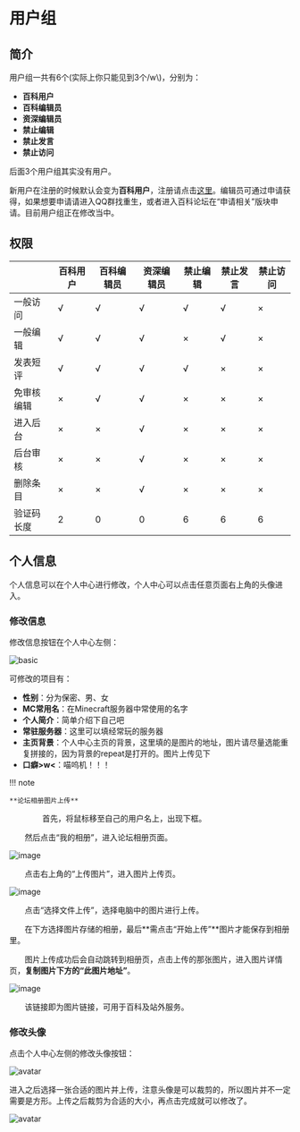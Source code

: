 # 用户组

## 简介

用户组一共有6个(实际上你只能见到3个/w\\)，分别为：

- **百科用户**
- **百科编辑员**
- **资深编辑员**
- **禁止编辑**
- **禁止发言**
- **禁止访问**

后面3个用户组其实没有用户。

新用户在注册的时候默认会变为**百科用户**，注册请点击[这里](http://www.mcmod.cn/reg)。编辑员可通过申请获得，如果想要申请请进入QQ群找重生，或者进入百科论坛在“申请相关”版块申请。目前用户组正在修改当中。

## 权限

|          | 百科用户 | 百科编辑员 | 资深编辑员 | 禁止编辑 | 禁止发言 | 禁止访问 |
| -------- | ------- | --------- | -------- | ------- | ------- | ------- |
| 一般访问  |    √    |     √     |     √    |    √    |    √    |    ×    |
| 一般编辑  |    √    |     √     |     √    |    ×    |    √    |    ×    |
| 发表短评  |    √    |     √     |     √    |    √    |    ×    |    ×    |
| 免审核编辑|    ×    |     √     |     √    |    ×    |    ×    |    ×    |
| 进入后台  |    ×    |     ×     |     √    |    ×    |    ×    |    ×    |
| 后台审核  |    ×    |     ×     |     √    |    ×    |    ×    |    ×    |
| 删除条目  |    ×    |     ×     |     √    |    ×    |    ×    |    ×    |
| 验证码长度|    2    |     0     |     0    |    6    |    6    |    6    |

## 个人信息

个人信息可以在个人中心进行修改，个人中心可以点击任意页面右上角的头像进入。

### 修改信息

修改信息按钮在个人中心左侧：

![basic](https://cloud.githubusercontent.com/assets/5229241/12703395/10259fda-c87d-11e5-96d0-41c71cc5db5a.png)

可修改的项目有：

- **性别**：分为保密、男、女
- **MC常用名**：在Minecraft服务器中常使用的名字
- **个人简介**：简单介绍下自己吧
- **常驻服务器**：这里可以填经常玩的服务器
- **主页背景**：个人中心主页的背景，这里填的是图片的地址，图片请尽量选能重复拼接的，因为背景的repeat是打开的。图片上传见下
- **口癖>w<**：喵呜机！！！

!!! note

	**论坛相册图片上传**
        
        首先，将鼠标移至自己的用户名上，出现下框。
	
        然后点击“我的相册”，进入论坛相册页面。
	
![image](https://cloud.githubusercontent.com/assets/20513115/25803961/1c1ba32c-342c-11e7-9d9e-e855af09c8c8.png)
	
        点击右上角的“上传图片”，进入图片上传页。
	
![image](https://cloud.githubusercontent.com/assets/20513115/25805102/fc3add48-3430-11e7-80d3-01f8022f2541.png)
	
        点击“选择文件上传”，选择电脑中的图片进行上传。
	
        在下方选择图片存储的相册，最后**需点击“开始上传”**图片才能保存到相册里。
	
        图片上传成功后会自动跳转到相册页，点击上传的那张图片，进入图片详情页，**复制图片下方的“此图片地址”**。
	
![image](https://cloud.githubusercontent.com/assets/20513115/25805750/687e36a6-3433-11e7-9858-7346750b1967.png)
	
        该链接即为图片链接，可用于百科及站外服务。
	

### 修改头像

点击个人中心左侧的修改头像按钮：

![avatar](https://cloud.githubusercontent.com/assets/5229241/12703591/f3bf4206-c881-11e5-809b-b3e50ff80430.png)

进入之后选择一张合适的图片并上传，注意头像是可以裁剪的，所以图片并不一定需要是方形。上传之后裁剪为合适的大小，再点击完成就可以修改了。

![avatar](https://cloud.githubusercontent.com/assets/5229241/12703625/b0c2899e-c882-11e5-9a17-9b5196504d50.png)

